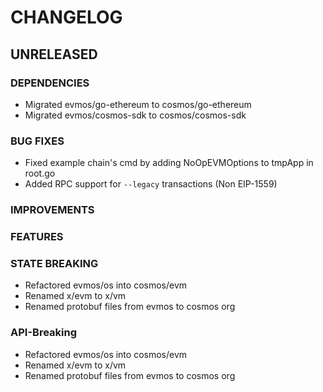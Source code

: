 # CHANGELOG

## UNRELEASED

### DEPENDENCIES

- Migrated evmos/go-ethereum to cosmos/go-ethereum
- Migrated evmos/cosmos-sdk to cosmos/cosmos-sdk

### BUG FIXES

- Fixed example chain's cmd by adding NoOpEVMOptions to tmpApp in root.go
- Added RPC support for `--legacy` transactions (Non EIP-1559)

### IMPROVEMENTS

### FEATURES

### STATE BREAKING

- Refactored evmos/os into cosmos/evm
- Renamed x/evm to x/vm
- Renamed protobuf files from evmos to cosmos org

### API-Breaking

- Refactored evmos/os into cosmos/evm
- Renamed x/evm to x/vm
- Renamed protobuf files from evmos to cosmos org
